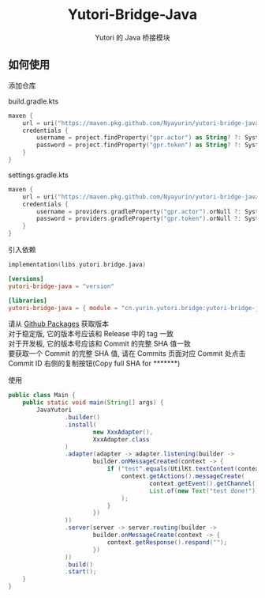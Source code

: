 <div align="center">

# Yutori-Bridge-Java

Yutori 的 Java 桥接模块

</div>

## 如何使用

添加仓库

build.gradle.kts

```kotlin
maven {
    url = uri("https://maven.pkg.github.com/Nyayurin/yutori-bridge-java")
    credentials {
        username = project.findProperty("gpr.actor") as String? ?: System.getenv("GITHUB_ACTOR")
        password = project.findProperty("gpr.token") as String? ?: System.getenv("GITHUB_TOKEN")
    } 
}
```

settings.gradle.kts

```kotlin
maven {
    url = uri("https://maven.pkg.github.com/Nyayurin/yutori-bridge-java")
    credentials {
        username = providers.gradleProperty("gpr.actor").orNull ?: System.getenv("GITHUB_ACTOR")
        password = providers.gradleProperty("gpr.token").orNull ?: System.getenv("GITHUB_TOKEN")
    }
}
```

引入依赖

```kotlin
implementation(libs.yutori.bridge.java)
```

```toml
[versions]
yutori-bridge-java = "version"

[libraries]
yutori-bridge-java = { module = "cn.yurin.yutori.bridge:yutori-bridge-java", version.ref = "yutori-bridge-java" }
```

请从 [Github Packages](https://github.com/Nyayurin/yutori-bridge-java/packages/2328594) 获取版本<br>
对于稳定版, 它的版本号应该和 Release 中的 tag 一致<br>
对于开发板, 它的版本号应该和 Commit 的完整 SHA 值一致<br>
要获取一个 Commit 的完整 SHA 值, 请在 Commits 页面对应 Commit 处点击 Commit ID 右侧的复制按钮(Copy full SHA for *******)

使用

```java
public class Main {
    public static void main(String[] args) {
        JavaYutori
                .builder()
                .install(
                        new XxxAdapter(),
                        XxxAdapter.class
                )
                .adapter(adapter -> adapter.listening(builder ->
                        builder.onMessageCreated(context -> {
                            if ("test".equals(UtilKt.textContent(context.getEvent().getMessage().getContent()))) {
                                context.getActions().messageCreate(
                                        context.getEvent().getChannel().getId(),
                                        List.of(new Text("test done!"))
                                );
                            }
                        })
                ))
                .server(server -> server.routing(builder ->
                        builder.onMessageCreate(context -> {
                            context.getResponse().respond("");
                        })
                ))
                .build()
                .start();
    }
}
```